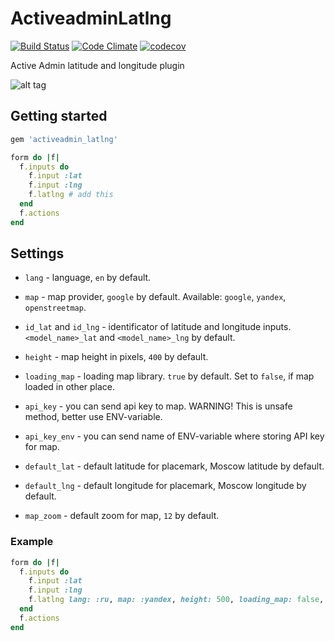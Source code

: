 # ActiveadminLatlng

[![Build Status](https://travis-ci.org/forsaken1/activeadmin-latlng.svg?branch=master)](https://travis-ci.org/forsaken1/activeadmin-latlng)
[![Code Climate](https://codeclimate.com/github/forsaken1/activeadmin-latlng.svg)](https://codeclimate.com/github/forsaken1/activeadmin-latlng)
[![codecov](https://codecov.io/gh/forsaken1/activeadmin-latlng/branch/master/graph/badge.svg?token=)](https://codecov.io/gh/forsaken1/activeadmin-latlng)

Active Admin latitude and longitude plugin

![alt tag](https://image.ibb.co/n5vQ65/aa_latlng.jpg)



## Getting started

```ruby
gem 'activeadmin_latlng'
```

```ruby
form do |f|
  f.inputs do
    f.input :lat
    f.input :lng
    f.latlng # add this
  end
  f.actions
end
```



## Settings

* `lang` - language, `en` by default.

* `map` - map provider, `google` by default. Available: `google`, `yandex`, `openstreetmap`.

* `id_lat` and `id_lng` - identificator of latitude and longitude inputs. `<model_name>_lat` and `<model_name>_lng` by default.

* `height` - map height in pixels, `400` by default.

* `loading_map` - loading map library. `true` by default. Set to `false`, if map loaded in other place.

* `api_key` - you can send api key to map. WARNING! This is unsafe method, better use ENV-variable.

* `api_key_env` - you can send name of ENV-variable where storing API key for map.

* `default_lat` - default latitude for placemark, Moscow latitude by default.

* `default_lng` - default longitude for placemark, Moscow longitude by default.

* `map_zoom` - default zoom for map, `12` by default.

### Example

```ruby
form do |f|
  f.inputs do
    f.input :lat
    f.input :lng
    f.latlng lang: :ru, map: :yandex, height: 500, loading_map: false, api_key_env: 'GOOGLE_API_KEY'
  end
  f.actions
end
```
